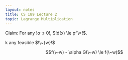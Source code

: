 ```yaml
---
layout: notes
title: CS 189 Lecture 2
topic: Lagrange Multiplication
---
```


Claim: For any $!\alpha \le 0!$, $!d(x) \le p^\*!$.

k any feasible $!\~{w}!$

$$f(\~w) - \alpha G(\~w) \le f(\~w)$$


